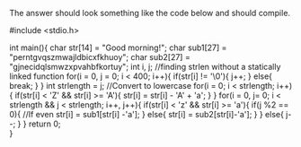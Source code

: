 The answer should look something like the code below and should compile.

#include <stdio.h>

int main(){
	char str[14] = "Good morning!";
	char sub1[27] = "perntgvqszmwajldbicxfkhuoy";
	char sub2[27] = "gjnecidqlsmwzxpvahbfkortuy";
	int i, j;
	//finding strlen without a statically linked function
	for(i = 0, j = 0; i < 400; i++){
		if(str[i] != '\0'){
			j++;
		}
		else{
			break;
		}
	}
	int strlength = j;
	//Convert to lowercase
	for(i = 0; i < strlength; i++){
		if(str[i] < 'Z' && str[i] >= 'A'){
			str[i] = str[i] - 'A' + 'a';
		}
	}
	for(i = 0, j= 0; i <  strlength && j < strlength; i++, j++){
		if(str[i] < 'z' && str[i] >= 'a'){
			if(j %2 == 0){ //If even
				str[i] = sub1[str[i] -'a'];
			}
			else{
				str[i] = sub2[str[i]-'a'];
			}
		}
		else{
			j--;
		}
	}
	return 0;	
}

